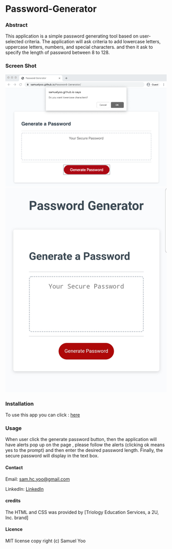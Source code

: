 # Password-Generator

### Abstract

This application is a simple password generating tool based on user-selected criteria. 
The application will ask criteria to add lowercase letters, uppercase letters, numbers, and special characters. and then it ask to specify the length of password between 8 to 128. 



### Screen Shot

![Screenshot](Assets/screenshot.png)
![Screenshotm](Assets/screenshotm.jpeg)


### Installation
To use this app you can click : [here](https://samuelyoo.github.io/Password-Generator/index.html)


### Usage
When user click the generate password button, then the application will have alerts pop up on the page , please follow the alerts (clicking ok means yes to the prompt) and then enter the desired password length.
Finally, the secure password will display in the text box.



#### Contact
Email: sam.hc.yoo@gmail.com

LinkedIn: [LinkedIn](https://www.linkedin.com/in/samuel-hc-yoo)


#### credits
The HTML and CSS was provided by [Triology Education Services, a 2U, Inc. brand]

#### Licence
MIT license
copy right (c) Samuel Yoo
